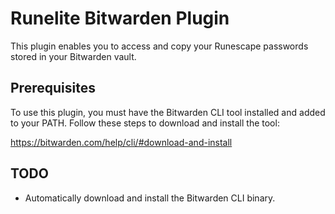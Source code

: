 # Runelite Bitwarden Plugin

This plugin enables you to access and copy your Runescape passwords stored in your Bitwarden vault.

## Prerequisites

To use this plugin, you must have the Bitwarden CLI tool installed and added to your PATH. Follow these steps to download and install the tool:

https://bitwarden.com/help/cli/#download-and-install

## TODO

- Automatically download and install the Bitwarden CLI binary.